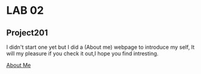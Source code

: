 # LAB 02
## Project201
I didn't start one yet but I did a (About me) webpage to introduce my self, It will my pleasure if you check it out,I hope you find intresting.

[About Me](https://hamzashamoun96.github.io/project201/index.html)
